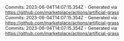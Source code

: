 Commits: 2023-06-04T14:07:15.354Z - Generated via https://github.com/marketplace/actions/artificial-grass
<br>
Commits: 2023-06-04T14:07:15.354Z - Generated via https://github.com/marketplace/actions/artificial-grass
<br>
Commits: 2023-06-04T14:07:15.354Z - Generated via https://github.com/marketplace/actions/artificial-grass
<br>
